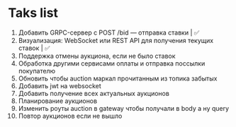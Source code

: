 # Taks list

1) Добавить GRPC-сервер с POST /bid — отправка ставки | ✅
2) Визуализация: WebSocket или REST API для получения текущих ставок | ✅
3) Поддержка отмены аукциона, если не было ставок
4) Обработка другими сервисами оплаты и отправка поссылки покупателю
5) Обновить чтобы auction маркал прочитанным из топика забытых
6) Добавить jwt на websocket
7) Добавить получение всех актуальных аукционов
8) Планирование аукционов
9) Изменить роуты auction в gateway чтобы получали в body а ну query
10) Повтор аукционов если не вышло